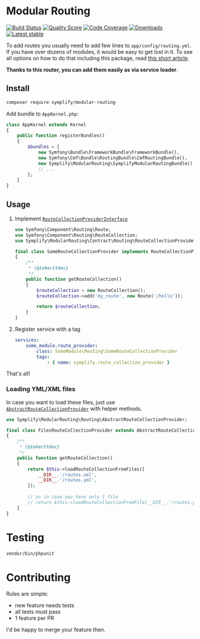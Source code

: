 # Modular Routing

[![Build Status](https://img.shields.io/travis/Symplify/ModularRouting.svg?style=flat-square)](https://travis-ci.org/Symplify/ModularRouting)
[![Quality Score](https://img.shields.io/scrutinizer/g/Symplify/ModularRouting.svg?style=flat-square)](https://scrutinizer-ci.com/g/Symplify/ModularRouting)
[![Code Coverage](https://img.shields.io/scrutinizer/coverage/g/Symplify/ModularRouting.svg?style=flat-square)](https://scrutinizer-ci.com/g/Symplify/ModularRouting)
[![Downloads](https://img.shields.io/packagist/dt/symplify/modular-routing.svg?style=flat-square)](https://packagist.org/packages/symplify/modular-routing)
[![Latest stable](https://img.shields.io/packagist/v/symplify/modular-routing.svg?style=flat-square)](https://packagist.org/packages/symplify/modular-routing)

To add routes you usually need to add few lines to `app/config/routing.yml`. If you have over dozens of modules, it would be easy to get lost in it. To see all options on how to do that including this package, read [this short article](http://www.tomasvotruba.cz/blog/2016/02/25/modular-routing-in-symfony).


**Thanks to this router, you can add them easily as via service loader**.



## Install

```bash
composer require symplify/modular-routing
```

Add bundle to `AppKernel.php`:

```php
class AppKernel extends Kernel
{
    public function registerBundles()
    {
        $bundles = [
            new Symfony\Bundle\FrameworkBundle\FrameworkBundle(),
            new Symfony\Cmf\Bundle\RoutingBundle\CmfRoutingBundle(),
            new Symplify\ModularRouting\SymplifyModularRoutingBundle(),
            // ...
        ];
    }
}
```


## Usage

1. Implement [`RouteCollectionProviderInterface`](src/Contract/Routing/RouteCollectionProviderInterface.php)

    ```php
    use Symfony\Component\Routing\Route;
    use Symfony\Component\Routing\RouteCollection;
    use Symplify\ModularRouting\Contract\Routing\RouteCollectionProviderInterface;
    
    final class SomeRouteCollectionProvider implements RouteCollectionProviderInterface
    {
        /**
         * {@inheritdoc}
         */
        public function getRouteCollection()
        {
            $routeCollection = new RouteCollection();
            $routeCollection->add('my_route', new Route('/hello'));
    
            return $routeCollection;
        }
    }
    ```

2. Register service with a tag

    ```yml
    services:
        some_module.route_provider:
            class: SomeModule\Routing\SomeRouteCollectionProvider
            tags:
                - { name: symplify.route_collection_provider }
    ```

That's all!


### Loading YML/XML files

In case you want to load these files, just use [`AbstractRouteCollectionProvider`](src/Routing/AbstractRouteCollectionProvider.php)
with helper methods.

```php
use Symplify\ModularRouting\Routing\AbstractRouteCollectionProvider;

final class FilesRouteCollectionProvider extends AbstractRouteCollectionProvider
{
    /**
     * {@inheritdoc}
     */
    public function getRouteCollection()
    {
        return $this->loadRouteCollectionFromFiles([
            __DIR__.'/routes.xml',
            __DIR__.'/routes.yml',
        ]);
        
        // on in case you have only 1 file
        // return $this->loadRouteCollectionFromFile(__DIR__.'/routes.yml');
    }
}

```


# Testing

```bash
vendor/bin/phpunit
```


# Contributing

Rules are simple:

- new feature needs tests
- all tests must pass
- 1 feature per PR

I'd be happy to merge your feature then.
